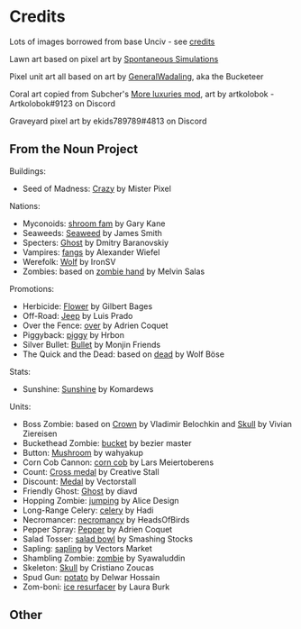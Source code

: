 # Credits

Lots of images borrowed from base Unciv - see [credits](https://github.com/yairm210/Unciv/blob/master/docs/Credits.md)

Lawn art based on pixel art by [Spontaneous Simulations](https://aoiti.itch.io/)

Pixel unit art all based on art by [GeneralWadaling](https://github.com/GeneralWadaling), aka the Bucketeer

Coral art copied from Subcher's [More luxuries mod](https://github.com/Subcher/More-Luxuries), art by artkolobok - Artkolobok#9123 on Discord

Graveyard pixel art by ekids789789#4813 on Discord

## From the Noun Project

Buildings:
* Seed of Madness: [Crazy](https://thenounproject.com/icon/crazy-35850/) by Mister Pixel

Nations:
* Myconoids: [shroom fam](https://thenounproject.com/icon/shroom-fam-5211372/) by Gary Kane
* Seaweeds: [Seaweed](https://thenounproject.com/icon/seaweed-887644/) by James Smith
* Specters: [Ghost](https://thenounproject.com/icon/ghost-7897/) by Dmitry Baranovskiy
* Vampires: [fangs](https://thenounproject.com/icon/fangs-50658/) by Alexander Wiefel
* Werefolk: [Wolf](https://thenounproject.com/icon/wolf-4074312/) by IronSV
* Zombies: based on [zombie hand](https://thenounproject.com/icon/zombie-hand-3994055/) by Melvin Salas

Promotions:
* Herbicide: [Flower](https://thenounproject.com/icon/flower-53611/) by Gilbert Bages
* Off-Road: [Jeep](https://thenounproject.com/icon/jeep-7854/) by Luis Prado
* Over the Fence: [over](https://thenounproject.com/icon/over-2900915/) by Adrien Coquet
* Piggyback: [piggy](https://thenounproject.com/icon/piggy-2964621/) by Hrbon
* Silver Bullet: [Bullet](https://thenounproject.com/icon/bullet-1048861/) by Monjin Friends
* The Quick and the Dead: based on [dead](https://thenounproject.com/icon/dead-218870/) by Wolf Böse

Stats:
* Sunshine: [Sunshine](https://thenounproject.com/icon/sunshine-4669601/) by Komardews

Units:
* Boss Zombie: based on [Crown](https://thenounproject.com/term/Crown/891413) by Vladimir Belochkin and [Skull](https://thenounproject.com/term/skull/29715/) by Vivian Ziereisen
* Buckethead Zombie: [bucket](https://thenounproject.com/icon/bucket-1585520/) by bezier master
* Button: [Mushroom](https://thenounproject.com/icon/mushroom-5561415/) by wahyakup
* Corn Cob Cannon: [corn cob](https://thenounproject.com/icon/corn-cob-3929228/) by Lars Meiertoberens
* Count: [Cross medal](https://thenounproject.com/icon/cross-medal-381604/) by Creative Stall
* Discount: [Medal](https://thenounproject.com/icon/medal-5048235/) by Vectorstall
* Friendly Ghost: [Ghost](https://thenounproject.com/icon/ghost-215178/) by diavd
* Hopping Zombie: [jumping](https://thenounproject.com/icon/jumping-1994834/) by Alice Design
* Long-Range Celery: [celery](https://thenounproject.com/icon/celery-3101882/) by Hadi
* Necromancer: [necromancy](https://thenounproject.com/term/necromancy/1178598/) by HeadsOfBirds
* Pepper Spray: [Pepper](https://thenounproject.com/icon/pepper-4374093/) by Adrien Coquet
* Salad Tosser: [salad bowl](https://thenounproject.com/icon/salad-bowl-3769691/) by Smashing Stocks
* Sapling: [sapling](https://thenounproject.com/icon/sapling-2051790/) by Vectors Market
* Shambling Zombie: [zombie](https://thenounproject.com/icon/zombie-5301396/) by Syawaluddin
* Skeleton: [Skull](https://thenounproject.com/icon/skull-247531/) by Cristiano Zoucas
* Spud Gun: [potato](https://thenounproject.com/icon/potato-3592641/) by Delwar Hossain
* Zom-boni: [ice resurfacer](https://thenounproject.com/icon/ice-resurfacer-244730/) by Laura Burk

## Other
